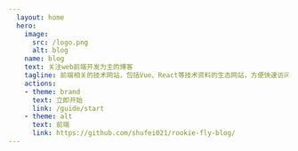 ```yaml
---
  layout: home
  hero:
    image: 
      src: /logo.png
      alt: blog
    name: blog
    text: 关注web前端开发为主的博客
    tagline: 前端相关的技术网站，包括Vue、React等技术资料的生态网站，方便快速访问。
    actions:
    - theme: brand
      text: 立即开始
      link: /guide/start
    - theme: alt
      text: 前端
      link: https://github.com/shufei021/rookie-fly-blog/
---
```

<Home />
